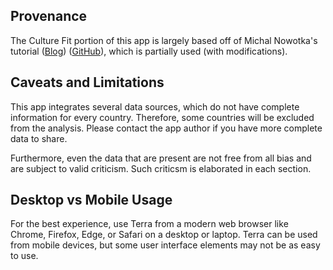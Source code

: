 ## Provenance

The Culture Fit portion of this app is largely based off of Michal Nowotka's tutorial ([Blog](https://blog.streamlit.io/how-to-make-a-culture-map/)) ([GitHub](https://github.com/streamlit/demo-culture-map)), which is partially used (with modifications).


## Caveats and Limitations

This app integrates several data sources, which do not have complete information for every country. Therefore, some countries will be excluded from the analysis. Please contact the app author if you have more complete data to share.

Furthermore, even the data that are present are not free from all bias and are subject to valid criticism. Such criticsm is elaborated in each section.


## Desktop vs Mobile Usage

For the best experience, use Terra from a modern web browser like Chrome, Firefox, Edge, or Safari on a desktop or laptop. Terra can be used from mobile devices, but some user interface elements may not be as easy to use.